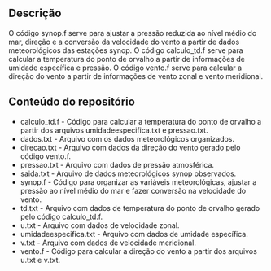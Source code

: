## Descrição
O código synop.f serve para ajustar a pressão reduzida ao nível médio do mar, direção e a conversão da velocidade do vento a partir de dados meteorológicos das estações synop.
O código calculo_td.f serve para calcular a temperatura do ponto de orvalho a partir de informações de umidade específica e pressão.
O código vento.f serve para calcular a direção do vento a partir de informações de vento zonal e vento meridional.


## Conteúdo do repositório
+ calculo_td.f - Código para calcular a temperatura do ponto de orvalho a partir dos arquivos umidadeespecifica.txt e pressao.txt.
+ dados.txt - Arquivo com os dados meteorológicos organizados.
+ direcao.txt - Arquivo com dados da direção do vento gerado pelo código vento.f.
+ pressao.txt - Arquivo com dados de pressão atmosférica.
+ saida.txt - Arquivo de dados meteorológicos synop observados.
+ synop.f - Código para organizar as variáveis meteorológicas, ajustar a pressão ao nível médio do mar e fazer conversão na velocidade do vento.
+ td.txt - Arquivo com dados de temperatura do ponto de orvalho gerado pelo código calculo_td.f.
+ u.txt - Arquivo com dados de velocidade zonal.
+ umidadeespecifica.txt - Arquivo com dados de umidade específica.
+ v.txt - Arquivo com dados de velocidade meridional.
+ vento.f - Código para calcular a direção do vento a partir dos arquivos u.txt e v.txt. 
